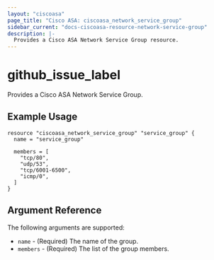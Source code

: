 ```yaml
---
layout: "ciscoasa"
page_title: "Cisco ASA: ciscoasa_network_service_group"
sidebar_current: "docs-ciscoasa-resource-network-service-group"
description: |-
  Provides a Cisco ASA Network Service Group resource.
---
```


# github_issue_label

Provides a Cisco ASA Network Service Group.

## Example Usage

```hcl
resource "ciscoasa_network_service_group" "service_group" {
  name = "service_group"
  
  members = [
    "tcp/80",
    "udp/53",
    "tcp/6001-6500",
    "icmp/0",
  ]
}
```

## Argument Reference

The following arguments are supported:

* `name` - (Required) The name of the group.
* `members` - (Required) The list of the group members.
